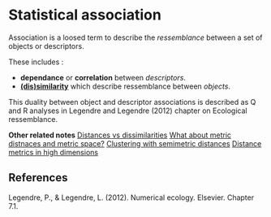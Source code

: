 # Statistical association

Association is a loosed term to describe the *ressemblance* between a set of objects or descriptors.

These includes :
 - **dependance** or **correlation** between *descriptors*. 
 - [**(dis)similarity**](../3) which describe ressemblance between *objects*.

This duality between object and descriptor associations is described as
Q and R analyses in Legendre and Legendre (2012) chapter on Ecological
ressemblance.

**Other related notes**
[Distances vs dissimilarities](../4)
[What about metric distnaces and metric space?](../16)
[Clustering with semimetric distances](../17)
[Distance metrics in high dimensions](../61)

## References

Legendre, P., & Legendre, L. (2012). Numerical
ecology. Elsevier. Chapter 7.1.
